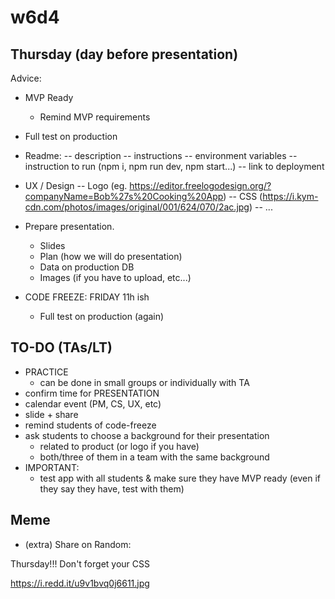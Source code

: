 

# w6d4


## Thursday (day before presentation)


Advice:

- MVP Ready
  - Remind MVP requirements

- Full test on production

- Readme:
  -- description 
  -- instructions
     -- environment variables
     -- instruction to run (npm i, npm run dev, npm start...)
  -- link to deployment


- UX / Design
  -- Logo (eg. https://editor.freelogodesign.org/?companyName=Bob%27s%20Cooking%20App)
  -- CSS (https://i.kym-cdn.com/photos/images/original/001/624/070/2ac.jpg)
  -- ...

- Prepare presentation.
  - Slides
  - Plan (how we will do presentation)
  - Data on production DB
  - Images (if you have to upload, etc...)


- CODE FREEZE: FRIDAY 11h ish
  - Full test on production (again)




## TO-DO (TAs/LT)

- PRACTICE
  - can be done in small groups or individually with TA
- confirm time for PRESENTATION
- calendar event (PM, CS, UX, etc)
- slide + share
- remind students of code-freeze
- ask students to choose a background for their presentation
  - related to product (or logo if you have)
  - both/three of them in a team with the same background
- IMPORTANT:
  - test app with all students & make sure they have MVP ready (even if they say they have, test with them)


## Meme

- (extra) Share on Random:

Thursday!!!
Don't forget your CSS

https://i.redd.it/u9v1bvq0j6611.jpg

